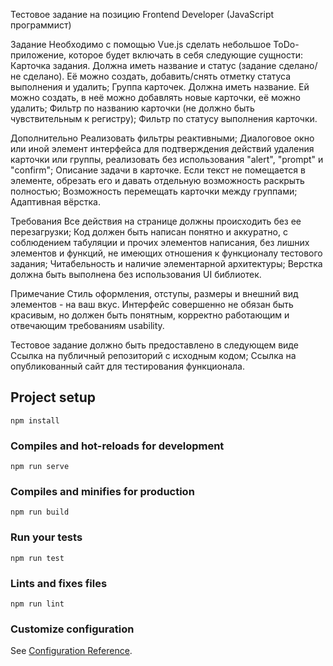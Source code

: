 
Тестовое задание на позицию Frontend Developer (JavaScript программист)

Задание
Необходимо с помощью Vue.js сделать небольшое ToDo-приложение, которое будет включать в себя следующие сущности:
Карточка задания. Должна иметь название и статус (задание сделано/не сделано). Её можно создать, добавить/снять отметку статуса выполнения и удалить;
Группа карточек. Должна иметь название. Ей можно создать, в неё можно добавлять новые карточки, её можно удалить;
Фильтр по названию карточки (не должно быть чувствительным к регистру);
Фильтр по статусу выполнения карточки.

Дополнительно
Реализовать фильтры реактивными;
Диалоговое окно или иной элемент интерфейса для подтверждения действий удаления карточки или группы, реализовать без использования "alert", "prompt" и "confirm";
Описание задачи в карточке. Если текст не помещается в элементе, обрезать его и давать отдельную возможность раскрыть полностью;
Возможность перемещать карточки между группами;
Адаптивная вёрстка.

Требования
Все действия на странице должны происходить без ее перезагрузки;
Код должен быть написан понятно и аккуратно, с соблюдением табуляции и прочих элементов написания, без лишних элементов и функций, не имеющих отношения к функционалу тестового задания;
Читабельность и наличие элементарной архитектуры;
Верстка должна быть выполнена без использования UI библиотек.

Примечание
Стиль оформления, отступы, размеры и внешний вид элементов - на ваш вкус. Интерфейс совершенно не обязан быть красивым, но должен быть понятным, корректно работающим и отвечающим требованиям usability.

Тестовое задание должно быть предоставлено в следующем виде
Ссылка на публичный репозиторий с исходным кодом;
Ссылка на опубликованный сайт для тестирования функционала.



## Project setup
```
npm install
```

### Compiles and hot-reloads for development
```
npm run serve
```

### Compiles and minifies for production
```
npm run build
```

### Run your tests
```
npm run test
```

### Lints and fixes files
```
npm run lint
```

### Customize configuration
See [Configuration Reference](https://cli.vuejs.org/config/).
